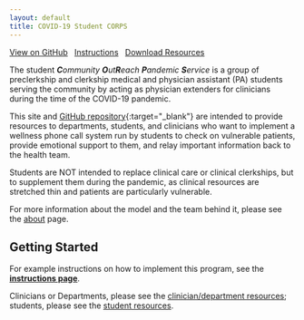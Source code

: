 ```yaml
---
layout: default
title: COVID-19 Student CORPS
---
```


<div class="buttonBox">
  <a href="https://github.com/MikeDacre/studentcorps" class="myButton" target="_blank">View on GitHub</a> &nbsp;
  <a href="/instructions" class="myButton">Instructions</a> &nbsp;
  <a href="https://github.com/MikeDacre/studentcorps/releases" class="myButton" target="_blank">Download Resources</a>
</div>


The student <em><b>C</b>ommunity <b>O</b>ut<b>R</b>each <b>P</b>andemic <b>S</b>ervice</em> is a group of preclerkship and clerkship medical and physician assistant (PA) students serving the community by acting as physician extenders for clinicians during the time of the COVID-19 pandemic.

This site and [GitHub repository](https://www.github.com/MikeDacre/studentcorps){:target="_blank"} are intended to provide resources to departments, students, and clinicians who want to implement a wellness phone call system run by students to check on vulnerable patients, provide emotional support to them, and relay important information back to the health team.

Students are NOT intended to replace clinical care or clinical clerkships, but to supplement them during the pandemic, as clinical resources are stretched thin and patients are particularly vulnerable.

For more information about the model and the team behind it, please see the [about](/about) page.

## Getting Started

For example instructions on how to implement this program, see the **[instructions page](/instructions)**.

Clinicians or Departments, please see the [clinician/department resources](/instructions/#clinician-and-department-resources); students, please see the [student resources](/instructions/#student-resources).
